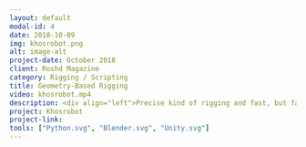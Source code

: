 ```yaml
---
layout: default
modal-id: 4
date: 2018-10-09
img: khosrobot.png
alt: image-alt
project-date: October 2018
client: Roshd Magazine
category: Rigging / Scripting
title: Geometry-Based Rigging
video: khosrobot.mp4
description: <div align="left">Precise kind of rigging and fast, but fairly hard to implement. It is mostly useful for mechanical rigs because of pseudo-primitive shapes that are naturally used in them but also applicable to organics with some approximations.<br><br>This rig includes some interesting applications of calculus and geometrical algorithms. For example, the main wheel of the character rolls precisely on its bottom surface and never enters it. The surface itself has a controller and can be transformed separately. Newton-Raphson method is used here to solve corresponding equations(Sounds weird but it's real!). Character's teeth push each other aside when they collide using simple calculations. Notice to rotation of elbow hinges and telescope feature of arms. A bunch of 3d-geometry equations handles those. And finally like most mechanical riggings, some linear algebra is taken into account to handle crown, eyes and hand motions.<br><br>I've done this rig for an AR project. Geometry-based rigs like this can be easily exported to game engines and can be used in mobile platforms because they are low-level and fast.</div>
project: Khosrobot
project-link: 
tools: ["Python.svg", "Blender.svg", "Unity.svg"]
---
```

